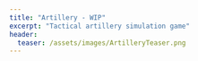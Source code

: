 ```yaml
---
title: "Artillery - WIP"
excerpt: "Tactical artillery simulation game"
header:
  teaser: /assets/images/ArtilleryTeaser.png
---
```

